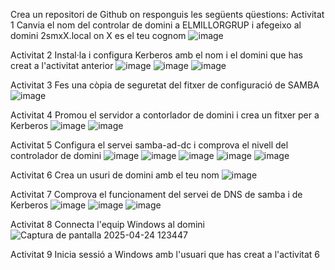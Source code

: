 Crea un repositori de Github on responguis les següents qüestions: 
Activitat 1
Canvia el nom del controlar de domini a ELMILLORGRUP i afegeixo al domini 2smxX.local on X es el teu cognom
![image](https://github.com/user-attachments/assets/4be127e8-bd49-4d57-9a8d-4deda327a3d7)

Activitat 2
Instal·la i configura Kerberos amb el nom i el domini que has creat a l'activitat anterior
![image](https://github.com/user-attachments/assets/1146f098-a37a-4a62-a4fa-43c8ebfa8377)
![image](https://github.com/user-attachments/assets/35f44bc4-4565-4d17-8a5b-ad9d470d885a)
![image](https://github.com/user-attachments/assets/c6933da5-69b9-407a-a74a-055e372f8c2b)

Activitat 3
Fes una còpia de seguretat del fitxer de configuració de SAMBA
![image](https://github.com/user-attachments/assets/47c92253-72ab-48b8-bd61-87cd1b460c10)

Activitat 4
Promou el servidor a contorlador de domini i crea un fitxer per a Kerberos
![image](https://github.com/user-attachments/assets/f38a0fa4-9caa-4f2e-9df7-a27bcd99d616)
![image](https://github.com/user-attachments/assets/305e63eb-08d0-4091-b4dd-bc4f5ada831d)

Activitat 5
Configura el servei samba-ad-dc i comprova el nivell del controlador de domini
![image](https://github.com/user-attachments/assets/a4ea69f1-2ab8-4e1b-8aad-427d57046c63)
![image](https://github.com/user-attachments/assets/ddd60014-fcab-4677-9001-e591bf0e4b2a)
![image](https://github.com/user-attachments/assets/f49f3e58-16dc-4bc8-a2cc-5aded8713238)
![image](https://github.com/user-attachments/assets/e3b446a7-552f-4734-8351-e8775dc4f9f8)
![image](https://github.com/user-attachments/assets/adf941ac-6aa0-4bbc-bd1c-b986fb446ebf)

Activitat 6
Crea un usuri de domini amb el teu nom
![image](https://github.com/user-attachments/assets/4d9ce76f-6fb8-44eb-bae9-546d435b973a)

Activitat 7
Comprova el funcionament del servei de DNS de samba i de Kerberos
![image](https://github.com/user-attachments/assets/87534fd0-6ccf-40b9-87e4-575525442b3a)
![image](https://github.com/user-attachments/assets/0de2cd19-6128-43e8-92a1-6271c08fe5d7)
![image](https://github.com/user-attachments/assets/501ddca0-51dd-44ee-bf52-35be238f766e)

Activitat 8
Connecta l'equip Windows al domini
![Captura de pantalla 2025-04-24 123447](https://github.com/user-attachments/assets/deeec3b9-656e-49c2-a570-0ff0148a1072)

Activitat 9
Inicia sessió a Windows amb l'usuari que has creat a l'activitat 6
